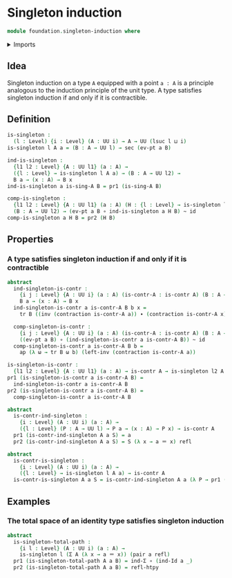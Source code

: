 # Singleton induction

```agda
module foundation.singleton-induction where
```

<details><summary>Imports</summary>

```agda
open import foundation-core.contractible-types
open import foundation-core.dependent-pair-types
open import foundation-core.functions
open import foundation-core.homotopies
open import foundation-core.identity-types
open import foundation-core.sections
open import foundation-core.universe-levels
```

</details>

## Idea

Singleton induction on a type `A` equipped with a point `a : A` is a principle analogous to the induction principle of the unit type. A type satisfies singleton induction if and only if it is contractible.

## Definition

```agda
is-singleton :
  (l : Level) {i : Level} (A : UU i) → A → UU (lsuc l ⊔ i)
is-singleton l A a = (B : A → UU l) → sec (ev-pt a B)

ind-is-singleton :
  {l1 l2 : Level} {A : UU l1} (a : A) →
  ({l : Level} → is-singleton l A a) → (B : A → UU l2) →
  B a → (x : A) → B x
ind-is-singleton a is-sing-A B = pr1 (is-sing-A B)

comp-is-singleton :
  {l1 l2 : Level} {A : UU l1} (a : A) (H : {l : Level} → is-singleton l A a) →
  (B : A → UU l2) → (ev-pt a B ∘ ind-is-singleton a H B) ~ id
comp-is-singleton a H B = pr2 (H B)
```

## Properties

### A type satisfies singleton induction if and only if it is contractible

```agda
abstract
  ind-singleton-is-contr :
    {i j : Level} {A : UU i} (a : A) (is-contr-A : is-contr A) (B : A → UU j) →
    B a → (x : A) → B x
  ind-singleton-is-contr a is-contr-A B b x =
    tr B ((inv (contraction is-contr-A a)) ∙ (contraction is-contr-A x)) b

  comp-singleton-is-contr :
    {i j : Level} {A : UU i} (a : A) (is-contr-A : is-contr A) (B : A → UU j) →
    ((ev-pt a B) ∘ (ind-singleton-is-contr a is-contr-A B)) ~ id
  comp-singleton-is-contr a is-contr-A B b =
    ap (λ ω → tr B ω b) (left-inv (contraction is-contr-A a))

is-singleton-is-contr :
  {l1 l2 : Level} {A : UU l1} (a : A) → is-contr A → is-singleton l2 A a
pr1 (is-singleton-is-contr a is-contr-A B) =
  ind-singleton-is-contr a is-contr-A B
pr2 (is-singleton-is-contr a is-contr-A B) =
  comp-singleton-is-contr a is-contr-A B

abstract
  is-contr-ind-singleton :
    {i : Level} (A : UU i) (a : A) →
    ({l : Level} (P : A → UU l) → P a → (x : A) → P x) → is-contr A
  pr1 (is-contr-ind-singleton A a S) = a
  pr2 (is-contr-ind-singleton A a S) = S (λ x → a ＝ x) refl

abstract
  is-contr-is-singleton :
    {i : Level} (A : UU i) (a : A) →
    ({l : Level} → is-singleton l A a) → is-contr A
  is-contr-is-singleton A a S = is-contr-ind-singleton A a (λ P → pr1 (S P))
```

## Examples

### The total space of an identity type satisfies singleton induction

```agda
abstract
  is-singleton-total-path :
    {i l : Level} (A : UU i) (a : A) →
    is-singleton l (Σ A (λ x → a ＝ x)) (pair a refl)
  pr1 (is-singleton-total-path A a B) = ind-Σ ∘ (ind-Id a _)
  pr2 (is-singleton-total-path A a B) = refl-htpy
```
